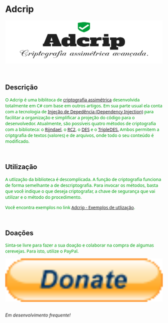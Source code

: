 # Adcrip
<img src="Skin/Logo.png" alt="Logo.png" style="width:579px;height:139px;">

<br/><h2>Descrição</h2>
<font face="segoe ui" color="gray11">O Adcrip é uma biblitoca de <a href="https://pt.wikipedia.org/wiki/Criptografia_de_chave_p%C3%BAblica">criptografia assimétrica</a> desenvolvida totalmente em C# com base em outros artigos. Em sua parte usual ela conta com a tecnologia de <a href="https://pt.wikipedia.org/wiki/Inje%C3%A7%C3%A3o_de_depend%C3%AAncia">Injeção de Depedência (Dependency Injection)</a> para facilitar a organização e simplificar a projeção do código para o desenvolvedor. Atualmente, são possíveis quatro métodos de criptografia com a biblioteca: o <a href="https://pt.wikipedia.org/wiki/Advanced_Encryption_Standard">Rijndael</a>, o <a href="https://en.wikipedia.org/wiki/RC2">RC2</a>, o <a href="https://en.wikipedia.org/wiki/Data_Encryption_Standard">DES</a> e o <a href="https://pt.wikipedia.org/wiki/3DES">TripleDES.</a> Ambos permitem a criptgrafia de textos (valores) e de arquivos, onde todo o seu conteúdo é modificado.</font>

<br/><h2>Utilização</h2>
<font face="segoe ui" color="gray11">A utlização da biblioteca é descomplicada. A função de criptografia funciona de forma semelhante a de descriptografia. Para invocar os métodos, basta que você indique o que deseja criptografar, a chave de segurança que vai utilizar e o método do procedimento.</p> Você encontra exemplos no link <a href="http://pastebin.com/gRKGs1vg">Adcrip - Exemplos de utlização</a>.</font>

<br/><h2>Doações</h2>
<font face="segoe ui" color="gray11">Sinta-se livre para fazer a sua doação e colaborar na compra de algumas cerevejas. Para isto, utilize o PayPal.</font>

<img src="Skin/PayPal.gif" alt="Doações do PayPal" style="width:579px;height:139px;">

</br><i>Em desenvolvimento frequente!<i>
